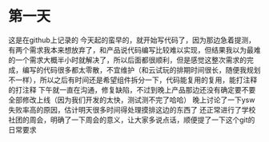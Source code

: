 # 第一天

这是在github上记录的
今天起的蛮早的，就开始写代码了，因为那边急着提测，有两个需求我本来想放弃了，和产品说代码编写比较难以实现，但结果我以为最难的一个需求大概半小时就解决了，所以后面都很顺利，但是感觉这整次需求的完成，编写的代码很多都太零散，不宜维护（和云试玩的排期时间很长，随便我规划不一样），所以之后有时间还是希望组件拆分一下，代码能复用的复用，能打注释的打注释
下午就一直在沟通，修复缺陷，不过到晚上产品那边还没有确定要不要全部修改上线（因为我们开发的太快，测试测不完了哈哈）
晚上讨论了一下ysw失败率高的原因，估计明天很多时间得处理摸排这边的东西了
还正常进行了学校社团的周会，明确了一下周会的意义，让大家多说点话，顺便提了一下这个git的日常要求